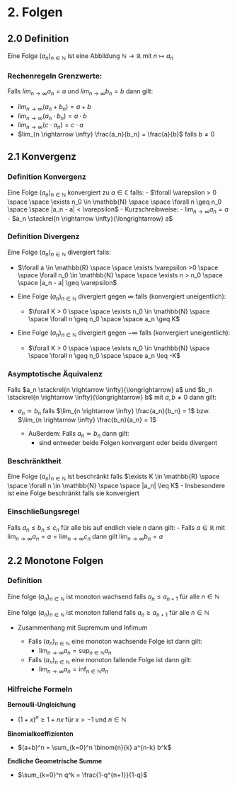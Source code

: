 # 2. Folgen

## 2.0 Definition

Eine Folge $(a_n)_{n\in\mathbb{N}}$ ist eine Abbildung $\mathbb{N} \rightarrow \mathbb{R}$ mit $n \mapsto a_n$

### Rechenregeln Grenzwerte:

Falls $lim_{n \rightarrow \infty} a_n = a$ und $lim_{n \rightarrow \infty} b_n = b$ dann gilt:

- $lim_{n \rightarrow \infty} (a_n + b_n) = a + b$
- $lim_{n \rightarrow \infty} (a_n \cdot b_n) = a \cdot b$
- $lim_{n \rightarrow \infty} (c \cdot a_n) = c \cdot a$
- $lim_{n \rightarrow \infty} \frac{a_n}{b_n} = \frac{a}{b}$ falls $b \neq 0$

## 2.1 Konvergenz

### Definition Konvergenz

Eine Folge $(a_n)_{n\in\mathbb{N}}$ konvergiert zu $a \in \mathbb{C}$ falls: - $\forall \varepsilon > 0 \space \space \exists n_0 \in \mathbb{N} \space \space \forall n \geq n_0 \space \space |a_n - a| < \varepsilon$ - Kurzschreibweise: - $\lim_{n \rightarrow \infty} a_n = a$ - $a_n \stackrel{n \rightarrow \infty}{\longrightarrow} a$

### Definition Divergenz

Eine Folge $(a_n)_{n\in\mathbb{N}}$ divergiert falls:

- $\forall a \in \mathbb{R} \space \space \exists \varepsilon >0 \space \space \forall n_0 \in \mathbb{N} \space \space \exists n > n_0 \space \space  |a_n - a| \geq \varepsilon$

- Eine Folge $(a_n)_{n\in\mathbb{N}}$ divergiert gegen $\infty$ falls (konvergiert uneigentlich):

  - $\forall K > 0 \space \space \exists n_0 \in \mathbb{N} \space \space \forall n \geq n_0 \space \space a_n \geq K$

- Eine Folge $(a_n)_{n\in\mathbb{N}}$ divergiert gegen $-\infty$ falls (konvergiert uneigentlich):
  - $\forall K > 0 \space \space \exists n_0 \in \mathbb{N} \space \space \forall n \geq n_0 \space \space a_n \leq -K$

### Asymptotische Äquivalenz

Falls $a_n \stackrel{n \rightarrow \infty}{\longrightarrow} a$ und $b_n \stackrel{n \rightarrow \infty}{\longrightarrow} b$ mit $a,b \neq 0$ dann gilt:

- $a_n \simeq b_n$ falls $\lim_{n \rightarrow \infty} \frac{a_n}{b_n} = 1$ bzw. $\lim_{n \rightarrow \infty} \frac{b_n}{a_n} = 1$

  - Außerdem: Falls $a_n \simeq b_n$ dann gilt:
    - sind entweder beide Folgen konvergent oder beide divergent

### Beschränktheit

Eine Folge $(a_n)_{n\in\mathbb{N}}$ ist beschränkt falls $\exists K \in \mathbb{R} \space \space \forall n \in \mathbb{N} \space \space |a_n| \leq K$ - Insbesondere ist eine Folge beschränkt falls sie konvergiert

### Einschließungsregel

Falls $a_n \leq b_n \leq c_n$ für alle bis auf endlich viele $n$ dann gilt: - Falls $a \in \mathbb{R}$ mit $\lim_{n \rightarrow \infty} a_n = a = \lim_{n \rightarrow \infty} c_n$ dann gilt $\lim_{n \rightarrow \infty} b_n = a$

## 2.2 Monotone Folgen

### Definition

Eine folge $(a_n)_{n\in\mathbb{N}}$ ist monoton wachsend falls $a_n \leq a_{n+1}$ für alle $n \in \mathbb{N}$

Eine folge $(a_n)_{n\in\mathbb{N}}$ ist monoton fallend falls $a_n \geq a_{n+1}$ für alle $n \in \mathbb{N}$

- Zusammenhang mit Supremum und Infimum

  - Falls $(a_n)_{n\in\mathbb{N}}$ eine monoton wachsende Folge ist dann gilt:
    - $\lim_{n \rightarrow \infty} a_n = \sup_{n \in \mathbb{N}} a_n$
  - Falls $(a_n)_{n\in\mathbb{N}}$ eine monoton fallende Folge ist dann gilt:
    - $\lim_{n \rightarrow \infty} a_n = \inf_{n \in \mathbb{N}} a_n$

### Hilfreiche Formeln

**Bernoulli-Ungleichung**

- $(1+x)^n \geq 1 + nx$ für $x > -1$ und $n \in \mathbb{N}$

**Binomialkoeffizienten**

- $(a+b)^n = \sum_{k=0}^n \binom{n}{k} a^{n-k} b^k$

**Endliche Geometrische Summe**

- $\sum_{k=0}^n q^k = \frac{1-q^{n+1}}{1-q}$
